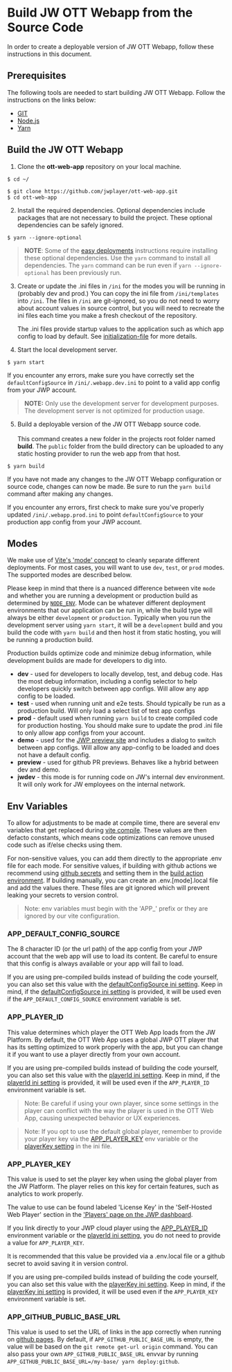 # Build JW OTT Webapp from the Source Code

In order to create a deployable version of JW OTT Webapp, follow these instructions in this document.

## Prerequisites

The following tools are needed to start building JW OTT Webapp. Follow the instructions on the links below:

- [GIT](https://git-scm.com/)
- [Node.js](https://nodejs.org/)
- [Yarn](https://yarnpkg.com/)

## Build the JW OTT Webapp

1. Clone the **ott-web-app** repository on your local machine.

```shell
$ cd ~/

$ git clone https://github.com/jwplayer/ott-web-app.git
$ cd ott-web-app
```

2. Install the required dependencies. Optional dependencies include packages that are not necessary to build the project. These optional dependencies can be safely ignored.

```shell
$ yarn --ignore-optional
```

> **NOTE**: Some of the [easy deployments](easy-deployments.md) instructions require installing these optional dependencies. Use the `yarn` command to install all dependencies. The `yarn` command can be run even if  `yarn --ignore-optional` has been previously run.

3. Create or update the .ini files in `/ini` for the modes you will be running in (probably dev and prod.)
    You can copy the ini file from `/ini/templates` into `/ini`.  The files in `/ini` are git-ignored, so you do not need to worry about account values in source control, but you will need to recreate the ini files each time you make a fresh checkout of the repository.

    The .ini files provide startup values to the application such as which app config to load by default.  See [initialization-file](initialization-file.md) for more details.


4. Start the local development server.

```shell
$ yarn start
```

If you encounter any errors, make sure you have correctly set the `defaultConfigSource` in `/ini/.webapp.dev.ini` to point to a valid app config from your JWP account. 
> **NOTE:**  Only use the development server for development purposes. The development server is not optimized for production usage.

5. Build a deployable version of the JW OTT Webapp source code.<br /><br />This command creates a new folder in the projects root folder named **build**.
    The `public` folder from the build directory can be uploaded to any static hosting provider to run the web app from that host.

```shell
$ yarn build
```

If you have not made any changes to the JW OTT Webapp configuration or source code, changes can now be made. Be sure to run the `yarn build` command after making any changes.

If you encounter any errors, first check to make sure you've properly updated `/ini/.webapp.prod.ini` to point `defaultConfigSource` to your production app config from your JWP account.

## Modes

We make use of [Vite's 'mode' concept](https://vitejs.dev/guide/env-and-mode.html#modes) to cleanly separate different deployments.
For most cases, you will want to use `dev`, `test`, or `prod` modes.  The supported modes are described below.

Please keep in mind that there is a nuanced difference between vite `mode` and whether you are running a development or production build as determined by [`NODE_ENV`](https://nodejs.dev/en/learn/nodejs-the-difference-between-development-and-production/).
Mode can be whatever different deployment environments that our application can be run in, while the build type will always be either `development` or `production`.
Typically when you run the development server using `yarn start`, it will be a `development` build and you build the code with `yarn build` and then host it from static hosting, you will be running a production build.

Production builds optimize code and minimize debug information, while development builds are made for developers to dig into.

* **dev** - used for developers to locally develop, test, and debug code. Has the most debug information, including a config selector to help developers quickly switch between app configs. Will allow any app config to be loaded.
* **test** - used when running unit and e2e tests. Should typically be run as a production build. Will only load a select list of test app configs
* **prod** - default used when running `yarn build` to create compiled code for production hosting. You should make sure to update the prod .ini file to only allow app configs from your account.
* **demo** - used for the [JWP preview site](https://app-preview.jwplayer.com/) and includes a dialog to switch between app configs. Will allow any app-config to be loaded and does not have a default config.
* **preview** - used for github PR previews. Behaves like a hybrid between dev and demo.
* **jwdev** - this mode is for running code on JW's internal dev environment. It will only work for JW employees on the internal network.

## Env Variables

To allow for adjustments to be made at compile time, there are several env variables that get replaced during [vite compile](https://vitejs.dev/guide/env-and-mode.html#env-variables).
These values are then defacto constants, which means code optimizations can remove unused code such as if/else checks using them.

For non-sensitive values, you can add them directly to the appropriate .env file for each mode.
For sensitive values, if building with github actions we recommend using [github secrets](https://docs.github.com/en/actions/security-guides/encrypted-secrets) and setting them in the [build action environment](https://docs.github.com/en/actions/learn-github-actions/variables).
If building manually, you can create an .env.[mode].local file and add the values there. These files are git ignored which will prevent leaking your secrets to version control. 

> Note: env variables must begin with the 'APP_' prefix or they are ignored by our vite configuration.

### APP_DEFAULT_CONFIG_SOURCE

The 8 character ID (or the url path) of the app config from your JWP account that the web app will use to load its content. Be careful to ensure that this config is always available or your app will fail to load.

If you are using pre-compiled builds instead of building the code yourself, you can also set this value with the [defaultConfigSource ini setting](initialization-file.md#defaultconfigsource).
Keep in mind, if the [defaultConfigSource ini setting](initialization-file.md#defaultconfigsource) is provided, it will be used even if the `APP_DEFAULT_CONFIG_SOURCE` environment variable is set.

### APP_PLAYER_ID

This value determines which player the OTT Web App loads from the JW Platform.
By default, the OTT Web App uses a global JWP OTT player that has its setting optimized to work properly with the app, but you can change it if you want to use a player directly from your own account.

If you are using pre-compiled builds instead of building the code yourself, you can also set this value with the [playerId ini setting](initialization-file.md#playerid).
Keep in mind, if the [playerId ini setting](initialization-file.md#playerid) is provided, it will be used even if the `APP_PLAYER_ID` environment variable is set.

> Note: Be careful if using your own player, since some settings in the player can conflict with the way the player is used in the OTT Web App, causing unexpected behavior or UX experiences.

> Note: If you opt to use the default global player, remember to provide your player key via the [APP_PLAYER_KEY](#APP_PLAYER_KEY) env variable or the [playerKey setting](initialization-file.md#playerkey) in the ini file.

### APP_PLAYER_KEY

This value is used to set the player key when using the global player from the JW Platform.
The player relies on this key for certain features, such as analytics to work properly.

The value to use can be found labeled 'License Key' in the 'Self-Hosted Web Player' section in the ['Players' page on the JWP dashboard](https://dashboard.jwplayer.com/p/players).

If you link directly to your JWP cloud player using the [APP_PLAYER_ID](#app_player_id) environment variable or the [playerId ini setting](initialization-file.md#playerid), you do not need to provide a value for `APP_PLAYER_KEY`.

It is recommended that this value be provided via a .env.local file or a github secret to avoid saving it in version control.

If you are using pre-compiled builds instead of building the code yourself, you can also set this value with the [playerKey ini setting](initialization-file.md#playerkey).
Keep in mind, if the [playerKey ini setting](initialization-file.md#playerkey) is provided, it will be used even if the `APP_PLAYER_KEY` environment variable is set.  

### APP_GITHUB_PUBLIC_BASE_URL

This value is used to set the URL of links in the app correctly when running on [github pages](easy-deployments.md#github-pages).
By default, if `APP_GITHUB_PUBLIC_BASE_URL` is empty, the value will be based on the `git remote get-url origin` command.
You can also pass your own `APP_GITHUB_PUBLIC_BASE_URL` envvar by running `APP_GITHUB_PUBLIC_BASE_URL=/my-base/ yarn deploy:github`.
